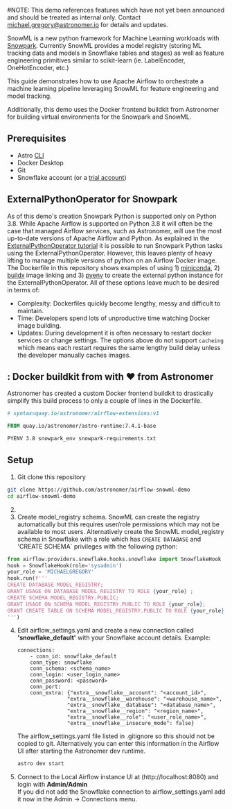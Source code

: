 #NOTE: This demo references features which have not yet been announced and should be treated as internal only.  Contact michael.gregory@astronomer.io for details and updates.


SnowML is a new python framework for Machine Learning workloads with [Snowpark](https://docs.snowflake.com/en/developer-guide/snowpark/python/index.html).  Currently SnowML provides a model registry (storing ML tracking data and models in Snowflake tables and stages) as well as feature engineering primitives similar to scikit-learn (ie. LabelEncoder, OneHotEncoder, etc.)

This guide demonstrates how to use Apache Airflow to orchestrate a machine learning pipeline leveraging SnowML for feature engineering and model tracking.

Additionally, this demo uses the Docker frontend buildkit from Astronomer for building virtual environments for the Snowpark and SnowML.

## Prerequisites  
  
- Astro [CLI](https://docs.astronomer.io/astro/cli/get-started)
- Docker Desktop
- Git
- Snowflake account (or a [trial account](https://signup.snowflake.com/))
  
## ExternalPythonOperator for Snowpark  
  
As of this demo's creation Snowpark Python is supported only on Python 3.8.  While Apache Airflow is supported on Python 3.8 it will often be the case that managed Airflow services, such as Astronomer, will use the most up-to-date versions of Apache Airflow and Python.  As explained in the [ExternalPythonOperator tutorial](https://github.com/astronomer/docs/blob/pythonvirtualenv-tutorial/learn/external-python-operator.md) it is possible to run Snowpark Python tasks using the ExternalPythonOperator.  However, this leaves plenty of heavy lifting to manage multiple versions of python on an Airflow Docker image.  The Dockerfile in this repository shows examples of using 1) [miniconda](https://docs.conda.io/en/latest/miniconda.html), 2) [buildx](https://github.com/docker/buildx) image linking and 3) [pyenv](https://github.com/pyenv/pyenv-installer) to create the external python instance for the ExternalPythonOperator.  All of these options leave much to be desired in terms of: 
  
- Complexity: Dockerfiles quickly become lengthy, messy and difficult to maintain.
- Time: Developers spend lots of unproductive time watching Docker image building.
- Updates: During development it is often necessary to restart docker services or change settings. The options above do not support `cacheing` which means each restart requires the same lengthy build delay unless the developer manually caches images.
  
## : Docker buildkit from with ❤️ from Astronomer
  
Astronomer has created a custom Docker frontend buildkit to drastically simplify this build process to only a couple of lines in the Dockerfile.  

```Dockerfile
# syntax=quay.io/astronomer/airflow-extensions:v1

FROM quay.io/astronomer/astro-runtime:7.4.1-base

PYENV 3.8 snowpark_env snowpark-requirements.txt
```

## Setup  
  
1. Git clone this repository
```bash
git clone https://github.com/astronomer/airflow-snowml-demo
cd airflow-snowml-demo
```
2. 
3. Create model_registry schema.  SnowML can create the registry automatically but this requires user/role permissions which may not be available to most users.  Alternatively create the SnowML model_registry schema in Snowflake with a role which has `CREATE DATABASE` and 'CREATE SCHEMA` privileges with the following python:
```python
from airflow.providers.snowflake.hooks.snowflake import SnowflakeHook
hook = SnowflakeHook(role='sysadmin')
your_role = 'MICHAELGREGORY'
hook.run(f'''
CREATE DATABASE MODEL_REGISTRY;
GRANT USAGE ON DATABASE MODEL_REGISTRY TO ROLE {your_role} ;
CREATE SCHEMA MODEL_REGISTRY.PUBLIC; 
GRANT USAGE ON SCHEMA MODEL_REGISTRY.PUBLIC TO ROLE {your_role};
GRANT CREATE TABLE ON SCHEMA MODEL_REGISTRY.PUBLIC TO ROLE {your_role};
''')
```

4. Edit airflow_settings.yaml and create a new connection called **'snowflake_default'** with your Snowflake account details.  Example:  
    ```text
    connections:
        - conn_id: snowflake_default
        conn_type: snowflake
        conn_schema: <schema_name>
        conn_login: <user_login_name>
        conn_password: <password>
        conn_port:
        conn_extra: {"extra__snowflake__account": "<account_id>", 
                    "extra__snowflake__warehouse": "<warehouse_name>", 
                    "extra__snowflake__database": "<database_name>", 
                    "extra__snowflake__region": "<region_name>", 
                    "extra__snowflake__role": "<user_role_name>", 
                    "extra__snowflake__insecure_mode": false}
    ```  
    The airflow_settings.yaml file listed in .gitignore so this should not be copied to git.  Alternatively you can enter this information in the Airflow UI after starting the Astronomer dev runtime.  
    ```sh
    astro dev start
    ```  
6. Connect to the Local Airflow instance UI at (http://localhost:8080) and login with **Admin/Admin**  
    If you did not add the Snowflake connection to airflow_settings.yaml add it now in the Admin -> Connections menu.  